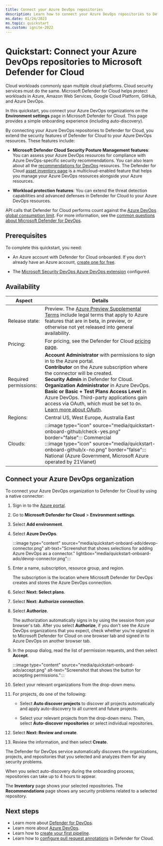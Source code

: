 ```yaml
---
title: Connect your Azure DevOps repositories
description: Learn how to connect your Azure DevOps repositories to Defender for Cloud.
ms.date: 01/24/2023
ms.topic: quickstart
ms.custom: ignite-2022
---
```


# Quickstart: Connect your Azure DevOps repositories to Microsoft Defender for Cloud

Cloud workloads commonly span multiple cloud platforms. Cloud security services must do the same. Microsoft Defender for Cloud helps protect workloads in Azure, Amazon Web Services, Google Cloud Platform, GitHub, and Azure DevOps.

In this quickstart, you connect your Azure DevOps organizations on the **Environment settings** page in Microsoft Defender for Cloud. This page provides a simple onboarding experience (including auto-discovery).

By connecting your Azure DevOps repositories to Defender for Cloud, you extend the security features of Defender for Cloud to your Azure DevOps resources. These features include:

- **Microsoft Defender Cloud Security Posture Management features**: You can assess your Azure DevOps resources for compliance with Azure DevOps-specific security recommendations. You can also learn about all the [recommendations for DevOps](recommendations-reference.md) resources. The Defender for Cloud [asset inventory page](asset-inventory.md) is a multicloud-enabled feature that helps you manage your Azure DevOps resources alongside your Azure resources.

- **Workload protection features**: You can extend the threat detection capabilities and advanced defenses in Defender for Cloud to your Azure DevOps resources.

API calls that Defender for Cloud performs count against the [Azure DevOps global consumption limit](/azure/devops/integrate/concepts/rate-limits). For more information, see the [common questions about Microsoft Defender for DevOps](faq-defender-for-devops.yml).

## Prerequisites

To complete this quickstart, you need:

- An Azure account with Defender for Cloud onboarded. If you don't already have an Azure account, [create one for free](https://azure.microsoft.com/free/?WT.mc_id=A261C142F).

- The [Microsoft Security DevOps Azure DevOps extension](azure-devops-extension.md) configured.

## Availability

| Aspect | Details |
|--|--|
| Release state: | Preview. The [Azure Preview Supplemental Terms](https://azure.microsoft.com/support/legal/preview-supplemental-terms/) include legal terms that apply to Azure features that are in beta, in preview, or otherwise not yet released into general availability. |
| Pricing: | For pricing, see the Defender for Cloud [pricing page](https://azure.microsoft.com/pricing/details/defender-for-cloud/?v=17.23h#pricing). |
| Required permissions: | **Account Administrator** with permissions to sign in to the Azure portal. <br> **Contributor** on the Azure subscription where the connector will be created. <br> **Security Admin** in Defender for Cloud. <br> **Organization Administrator** in Azure DevOps. <br> **Basic or Basic + Test Plans Access Level** in Azure DevOps. Third-party applications gain access via OAuth, which must be set to `On`. [Learn more about OAuth](/azure/devops/organizations/accounts/change-application-access-policies).|
| Regions: | Central US, West Europe, Australia East |
| Clouds: | :::image type="icon" source="media/quickstart-onboard-github/check-yes.png" border="false"::: Commercial <br> :::image type="icon" source="media/quickstart-onboard-github/x-no.png" border="false"::: National (Azure Government, Microsoft Azure operated by 21Vianet) |

## Connect your Azure DevOps organization

To connect your Azure DevOps organization to Defender for Cloud by using a native connector:

1. Sign in to the [Azure portal](https://portal.azure.com/).

1. Go to **Microsoft Defender for Cloud** > **Environment settings**.

1. Select **Add environment**.

1. Select **Azure DevOps**.

    :::image type="content" source="media/quickstart-onboard-ado/devop-connector.png" alt-text="Screenshot that shows selections for adding Azure DevOps as a connector." lightbox="media/quickstart-onboard-ado/devop-connector.png":::

1. Enter a name, subscription, resource group, and region.

    The subscription is the location where Microsoft Defender for DevOps creates and stores the Azure DevOps connection.

1. Select **Next: Select plans**.

1. Select **Next: Authorize connection**.

1. Select **Authorize**.

   The authorization automatically signs in by using the session from your browser's tab. After you select **Authorize**, if you don't see the Azure DevOps organizations that you expect, check whether you're signed in to Microsoft Defender for Cloud on one browser tab and signed in to Azure DevOps on another browser tab.

1. In the popup dialog, read the list of permission requests, and then select **Accept**.

    :::image type="content" source="media/quickstart-onboard-ado/accept.png" alt-text="Screenshot that shows the button for accepting permissions.":::

1. Select your relevant organizations from the drop-down menu.

1. For projects, do one of the following:

    - Select **Auto discover projects** to discover all projects automatically and apply auto-discovery to all current and future projects.

    - Select your relevant projects from the drop-down menu. Then, select **Auto-discover repositories** or select individual repositories.

1. Select **Next: Review and create**.

1. Review the information, and then select **Create**.

The Defender for DevOps service automatically discovers the organizations, projects, and repositories that you selected and analyzes them for any security problems.

When you select auto-discovery during the onboarding process, repositories can take up to 4 hours to appear.

The **Inventory** page shows your selected repositories. The **Recommendations** page shows any security problems related to a selected repository.

## Next steps

- Learn more about [Defender for DevOps](defender-for-devops-introduction.md).
- Learn more about [Azure DevOps](/azure/devops/).
- Learn how to [create your first pipeline](/azure/devops/pipelines/create-first-pipeline).
- Learn how to [configure pull request annotations](enable-pull-request-annotations.md) in Defender for Cloud.
